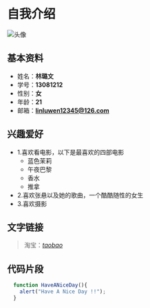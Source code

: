 # 自我介绍
![头像](http://c.hiphotos.baidu.com/zhidao/wh%3D450%2C600/sign=cbfd20806259252da342150001ab2f0d/3812b31bb051f819941cc1d0d8b44aed2e73e76b.jpg)

## 基本资料
* 姓名：**林璐文**
* 学号：**13081212**
* 性别：**女**
* 年龄：**21**
* 邮箱：**linluwen12345@126.com**

## 兴趣爱好
* 1.喜欢看电影，以下是最喜欢的四部电影
  * 蓝色茉莉
  * 午夜巴黎
  * 香水
  * 推拿
* 2.喜欢张悬以及她的歌曲，一个酷酷随性的女生
* 3.喜欢摄影


## 文字链接
> 淘宝：*[taobao](http://www.taobao.com)*
 
## 代码片段

```javascript
  function HaveANiceDay(){
    alert("Have A Nice Day !!");
  }
```
